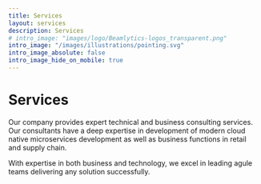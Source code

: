 ```yaml
---
title: Services 
layout: services
description: Services
# intro_image: "images/logo/Beamlytics-logos_transparent.png"
intro_image: "/images/illustrations/pointing.svg"
intro_image_absolute: false
intro_image_hide_on_mobile: true
---
```


# Services

Our company provides expert technical and business consulting services. 
Our consultants have a deep expertise in development of modern cloud native microservices development as well as business functions in retail and supply chain. 

With expertise in both business and technology, we excel in leading agule teams delivering any solution successfully.
